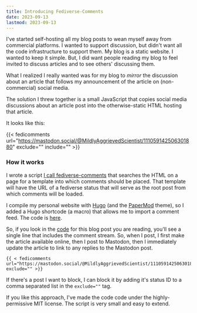 ```yaml
---
title: Introducing Fediverse-Comments
date: 2023-09-13
lastmod: 2023-09-13
---
```


I've started self-hosting all my blog posts to wean myself away from commercial platforms. I wanted to support discussion, but didn't want all the code infrastructure to support them. My blog is a static website. I wanted to keep it simple. But, I did want people reading my blog to feel invited to discuss articles and to see others' discussing them.

What I realized I really wanted was for my blog to *mirror* the discussion about an article that follows my announcement of the article on (non-commercial) social media. 

The solution I threw together is a small JavaScript that copies social media discussions about an article post into the otherwise-static HTML hosting that article.

It looks like this:

{{< fedicomments url="https://mastodon.social/@MildlyAggrievedScientist/111059142506301880" exclude="" include="" >}}

### How it works

I wrote a script [I call fediverse-comments](https://github.com/UppaJung/fediverse-comments) that searches the HTML on a page for a template into which comments should be placed. That template will have the URL of a fediverse status that will serve as the root post from which comments will be loaded.

I compile my personal website with [Hugo](https://gohugo.io/) (and the [PaperMod](https://adityatelange.github.io/hugo-PaperMod/) theme), so I added a Hugo shortcode (a macro) that allows me to import a comment feed.  The code is [here](https://github.com/UppaJung/personal-website/blob/main/layouts/shortcodes/fedicomments.html).

So, if you look in the [code](https://github.com/UppaJung/personal-website/blob/main/content/posts/fedi-comments/index.md) for this blog post you are reading, you'll see a single line that includes the comment stream. So, when I post, I first make the article available online, then I post to Mastodon, then I immediately update the article to link to any replies to the Mastodon post.

```
{{ < fedicomments url="https://mastodon.social/@MildlyAggrievedScientist/111059142506301880" exclude="" >}}
```

If there's a post I want to block, I can block it by adding it's status ID to a comma separated list in the `exclude=""` tag.

If you like this approach, I've made the code code under the highly-permissive MIT license. The script is very small and easy to extend.
